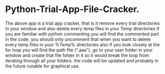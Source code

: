 # Python-Trial-App-File-Cracker.
The above app is a trial app cracker, that is it remove every trial directories in your window and also delete every temp files in your Temp directories
if you are familiar with python commenting you will find the commented part in the code, you should only uncomment that when you want to delete every temp files in your %Temp% directories
also if you look closely at the for loop you will find the path file (".aaa"), go to your user folder in your window and create that file folder in it so it would break the loop from iterating through all your folders.
the code will be updated and probably in the future runable for graphical use.
